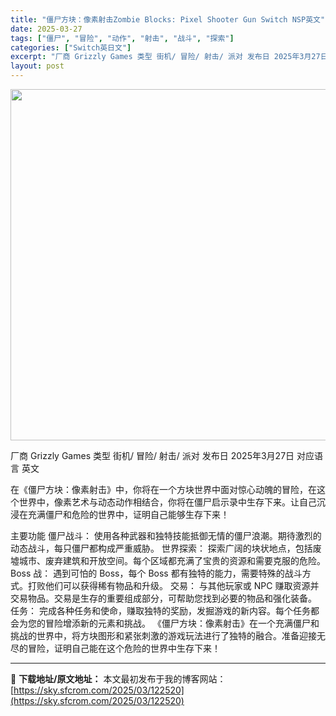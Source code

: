 ```yaml
---
title: "僵尸方块：像素射击Zombie Blocks: Pixel Shooter Gun Switch NSP英文"
date: 2025-03-27
tags: ["僵尸", "冒险", "动作", "射击", "战斗", "探索"]
categories: ["Switch英日文"]
excerpt: "厂商 Grizzly Games 类型 街机/ 冒险/ 射击/ 派对 发布日 2025年3月27日 对应语言 英文 在《僵尸方块：像素射击》中，你将在一个方块世界中面对惊心动魄的冒险，在这个世界中，像素艺术与动态动作相结合，你将在僵尸启示录中生存下来。让自己沉浸在充满僵尸和危险的世界中，证明自己能够&hellip;"
layout: post
---
```


<img class="aligncenter size-full wp-image-122521" src="https://sky.sfcrom.com/wp-content/uploads/2025/03/2025032714455694.webp" alt="" width="1000" height="562" />

厂商 Grizzly Games
类型 街机/ 冒险/ 射击/ 派对
发布日 2025年3月27日
对应语言 英文

在《僵尸方块：像素射击》中，你将在一个方块世界中面对惊心动魄的冒险，在这个世界中，像素艺术与动态动作相结合，你将在僵尸启示录中生存下来。让自己沉浸在充满僵尸和危险的世界中，证明自己能够生存下来！

主要功能
僵尸战斗： 使用各种武器和独特技能抵御无情的僵尸浪潮。期待激烈的动态战斗，每只僵尸都构成严重威胁。
世界探索： 探索广阔的块状地点，包括废墟城市、废弃建筑和开放空间。每个区域都充满了宝贵的资源和需要克服的危险。
Boss 战： 遇到可怕的 Boss，每个 Boss 都有独特的能力，需要特殊的战斗方式。打败他们可以获得稀有物品和升级。
交易： 与其他玩家或 NPC 赚取资源并交易物品。交易是生存的重要组成部分，可帮助您找到必要的物品和强化装备。
任务： 完成各种任务和使命，赚取独特的奖励，发掘游戏的新内容。每个任务都会为您的冒险增添新的元素和挑战。
《僵尸方块：像素射击》在一个充满僵尸和挑战的世界中，将方块图形和紧张刺激的游戏玩法进行了独特的融合。准备迎接无尽的冒险，证明自己能在这个危险的世界中生存下来！

---
📖 **下载地址/原文地址：** 本文最初发布于我的博客网站：[https://sky.sfcrom.com/2025/03/122520](https://sky.sfcrom.com/2025/03/122520)
